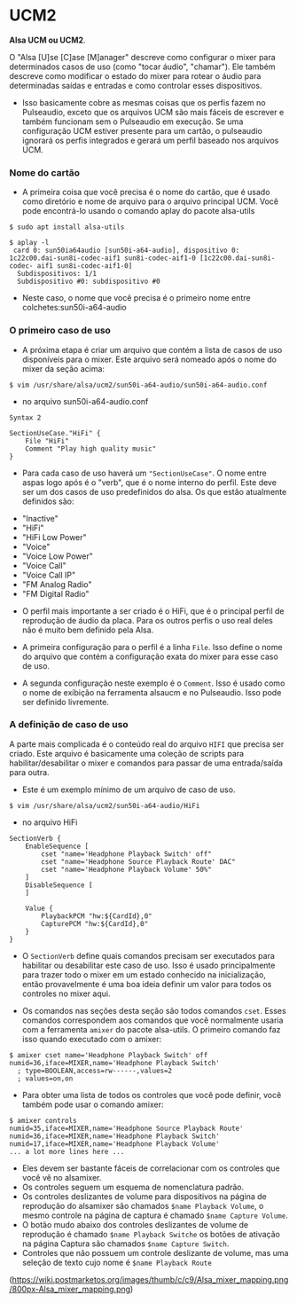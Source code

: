 # UCM2
**Alsa UCM ou UCM2**.

O "Alsa [U]se [C]ase [M]anager" descreve como configurar o mixer para determinados casos de uso (como "tocar áudio", "chamar"). Ele também descreve como modificar o estado do mixer para rotear o áudio para determinadas saídas e entradas e como controlar esses dispositivos.

- Isso basicamente cobre as mesmas coisas que os perfis fazem no Pulseaudio, exceto que os arquivos UCM são mais fáceis de escrever e também funcionam sem o Pulseaudio em execução. Se uma configuração UCM estiver presente para um cartão, o pulseaudio ignorará os perfis integrados e gerará um perfil baseado nos arquivos UCM.

### Nome do cartão
- A primeira coisa que você precisa é o nome do cartão, que é usado como diretório e nome de arquivo para o arquivo principal UCM. Você pode encontrá-lo usando o comando aplay do pacote alsa-utils
```
$ sudo apt install alsa-utils
```
```
$ aplay -l
 card 0: sun50ia64audio [sun50i-a64-audio], dispositivo 0: 1c22c00.dai-sun8i-codec-aif1 sun8i-codec-aif1-0 [1c22c00.dai-sun8i-codec- aif1 sun8i-codec-aif1-0] 
  Subdispositivos: 1/1 
  Subdispositivo #0: subdispositivo #0
```
- Neste caso, o nome que você precisa é o primeiro nome entre colchetes:sun50i-a64-audio

### O primeiro caso de uso
- A próxima etapa é criar um arquivo que contém a lista de casos de uso disponíveis para o mixer. Este arquivo será nomeado após o nome do mixer da seção acima:
```
$ vim /usr/share/alsa/ucm2/sun50i-a64-audio/sun50i-a64-audio.conf
```
- no arquivo sun50i-a64-audio.conf
```
Syntax 2

SectionUseCase."HiFi" {
	File "HiFi"
	Comment "Play high quality music"
}
```
- Para cada caso de uso haverá um `"SectionUseCase"`. O nome entre aspas logo após é o "verb", que é o nome interno do perfil. Este deve ser um dos casos de uso predefinidos do alsa. Os que estão atualmente definidos são:
* "Inactive"
* "HiFi"
* "HiFi Low Power"
* "Voice"
* "Voice Low Power"
* "Voice Call"
* "Voice Call IP"
* "FM Analog Radio"
* "FM Digital Radio"

- O perfil mais importante a ser criado é o HiFi, que é o principal perfil de reprodução de áudio da placa. Para os outros perfis o uso real deles não é muito bem definido pela Alsa.

- A primeira configuração para o perfil é a linha `File`. Isso define o nome do arquivo que contém a configuração exata do mixer para esse caso de uso.

- A segunda configuração neste exemplo é o `Comment`. Isso é usado como o nome de exibição na ferramenta alsaucm e no Pulseaudio. Isso pode ser definido livremente.

### A definição de caso de uso
A parte mais complicada é o conteúdo real do arquivo `HIFI` que precisa ser criado. Este arquivo é basicamente uma coleção de scripts para habilitar/desabilitar o mixer e comandos para passar de uma entrada/saída para outra.

- Este é um exemplo mínimo de um arquivo de caso de uso.
```
$ vim /usr/share/alsa/ucm2/sun50i-a64-audio/HiFi
```
- no arquivo HiFi
```
SectionVerb {
	EnableSequence [
		cset "name='Headphone Playback Switch' off"
		cset "name='Headphone Source Playback Route' DAC"
		cset "name='Headphone Playback Volume' 50%"
	]
	DisableSequence [
	]

	Value {
		PlaybackPCM "hw:${CardId},0"
		CapturePCM "hw:${CardId},0"
	}
}
```
- O `SectionVerb` define quais comandos precisam ser executados para habilitar ou desabilitar este caso de uso. Isso é usado principalmente para trazer todo o mixer em um estado conhecido na inicialização, então provavelmente é uma boa ideia definir um valor para todos os controles no mixer aqui.

- Os comandos nas seções desta seção são todos comandos `cset`. Esses comandos correspondem aos comandos que você normalmente usaria com a ferramenta `amixer` do pacote alsa-utils. O primeiro comando faz isso quando executado com o amixer:
```
$ amixer cset name='Headphone Playback Switch' off
numid=36,iface=MIXER,name='Headphone Playback Switch'
  ; type=BOOLEAN,access=rw------,values=2
  ; values=on,on
```
- Para obter uma lista de todos os controles que você pode definir, você também pode usar o comando amixer:
```
$ amixer controls
numid=35,iface=MIXER,name='Headphone Source Playback Route'
numid=36,iface=MIXER,name='Headphone Playback Switch'
numid=17,iface=MIXER,name='Headphone Playback Volume'
... a lot more lines here ...
```
- Eles devem ser bastante fáceis de correlacionar com os controles que você vê no alsamixer. 
- Os controles seguem um esquema de nomenclatura padrão. 
- Os controles deslizantes de volume para dispositivos na página de reprodução do alsamixer são chamados `$name Playback Volume`, o mesmo controle na página de captura é chamado `$name Capture Volume`. 
- O botão mudo abaixo dos controles deslizantes de volume de reprodução é chamado `$name Playback Switche` os botões de ativação na página Captura são chamados `$name Capture Switch`. 
- Controles que não possuem um controle deslizante de volume, mas uma seleção de texto cujo nome é `$name Playback Route`

<img>(https://wiki.postmarketos.org/images/thumb/c/c9/Alsa_mixer_mapping.png/800px-Alsa_mixer_mapping.png)<img>
